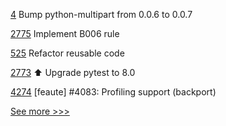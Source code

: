 
[4](https://github.com/hyperledger-labs/aries-agent-controller/pull/4) Bump python-multipart from 0.0.6 to 0.0.7

[2775](https://github.com/hyperledger/aries-cloudagent-python/pull/2775) Implement B006 rule

[525](https://github.com/hyperledger-labs/fabric-smart-client/pull/525) Refactor reusable code

[2773](https://github.com/hyperledger/aries-cloudagent-python/pull/2773) :arrow_up: Upgrade pytest to 8.0

[4274](https://github.com/hyperledger/iroha/pull/4274) [feaute] #4083: Profiling support (backport)


[See more >>>](https://start-here.hyperledger.org/pull-requests)
